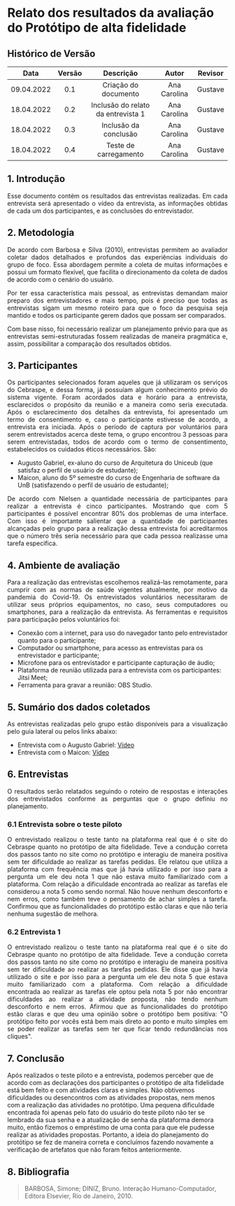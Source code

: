 # Relato dos resultados da avaliação do Protótipo de alta fidelidade

## Histórico de Versão

|    Data    | Versão |      Descrição       |  Autor  |   Revisor    |
| :--------: | :----: | :------------------: | :-----: | :----------: |
| 09.04.2022 |  0.1   | Criação do documento | Ana Carolina | Gustave |
| 18.04.2022 |  0.2   | Inclusão do relato da entrevista 1 | Ana Carolina | Gustave |
| 18.04.2022 |  0.3   | Inclusão da conclusão | Ana Carolina | Gustave |
| 18.04.2022 |  0.4   | Teste de carregamento | Ana Carolina | Gustave |


## 1. Introdução
<p style="text-align: justify;">Esse documento contém os resultados das entrevistas realizadas. Em cada entrevista será apresentado o vídeo da entrevista, as informações obtidas de cada um dos participantes, e as conclusões do entrevistador.
</p>


## 2. Metodologia
<p style="text-align: justify;">De acordo com Barbosa e Silva (2010), entrevistas permitem ao avaliador coletar dados detalhados e profundos das experiências individuais do grupo de foco. Essa abordagem permite a coleta de muitas informações e possui um formato flexível, que facilita o direcionamento da coleta de dados de acordo com o cenário do usuário.

<p style="text-align: justify;">Por ter essa característica mais pessoal, as entrevistas demandam maior preparo dos entrevistadores e mais tempo, pois é preciso que todas as entrevistas sigam um mesmo roteiro para que o foco da pesquisa seja mantido e todos os participante gerem dados que possam ser comparados.
</p>

<p style="text-align: justify;">Com base nisso, foi necessário realizar um planejamento prévio para que as entrevistas semi-estruturadas fossem realizadas de maneira pragmática e, assim, possibilitar a comparação dos resultados obtidos.
</p>

## 3. Participantes

<p style="text-align: justify;">Os participantes selecionados foram aqueles que já utilizaram os serviços do Cebraspe, e dessa forma, já possuíam algum conhecimento prévio do sistema vigente. Foram acordados data e horário para a entrevista, esclarecidos o propósito da reunião e a maneira como seria executada. Após o esclarecimento dos detalhes da entrevista, foi apresentado um termo de consentimento e, caso o participante estivesse de acordo, a entrevista era iniciada. Após o período de captura por voluntários para serem entrevistados acerca deste tema, o grupo encontrou 3 pessoas para serem entrevistadas, todos de acordo com o termo de consentimento, estabelecidos os cuidados éticos necessários. São:
</p>

- Augusto Gabriel, ex-aluno do curso de Arquitetura do Uniceub (que satisfaz o perfil de usuário de estudante);
- Maicon, aluno do 5º semestre do curso de Engenharia de software da UnB (satisfazendo o perfil de usuário de estudante);


<p style="text-align: justify;"> De acordo com Nielsen a quantidade necessária de participantes para realizar a entrevista é cinco participantes. Mostrando que com 5 participantes é possível encontrar 80% dos problemas de uma interface. Com isso é importante salientar que a quantidade de participantes alcançadas pelo grupo para a realização dessa entrevista foi acreditarmos que o número três seria necessário para que cada pessoa realizasse uma tarefa especifica.
</p> 



## 4. Ambiente de avaliação

<p style="text-align: justify;">Para a realização das entrevistas escolhemos realizá-las remotamente, para cumprir com as normas de saúde vigentes atualmente, por motivo da pandemia do Covid-19. Os entrevistados voluntários necessitaram de utilizar seus próprios equipamentos, no caso, seus computadores ou smartphones, para a realização da entrevista. As ferramentas e requisitos para participação pelos voluntários foi:
</p>

- Conexão com a internet, para uso do navegador tanto pelo entrevistador quanto para o participante;
- Computador ou smartphone, para acesso as entrevistas para os entrevistador e participante;
- Microfone para os entrevistador e participante capturação de áudio;
- Plataforma de reunião utilizada para a entrevista com os participantes: Jitsi Meet;
- Ferramenta para gravar a reunião: OBS Studio.

## 5. Sumário dos dados coletados

<p style="text-align: justify;">As entrevistas realizadas pelo grupo estão disponíveis para a visualização pelo guia lateral ou pelos links abaixo:
</p>

- Entrevista com o Augusto Gabriel: [Vídeo](https://interacao-humano-computador.github.io/2021.2-Cebraspe/Avalia%C3%A7%C3%A3o_desenvolvimento/Nivel3/teste_piloto/)
- Entrevista com o Maicon: [Vídeo](https://interacao-humano-computador.github.io/2021.2-Cebraspe/Avalia%C3%A7%C3%A3o_desenvolvimento/Nivel3/Entrevista1/)


## 6. Entrevistas

<p style="text-align: justify;">O resultados serão relatados seguindo o roteiro de respostas e interações dos entrevistados conforme as perguntas que o grupo definiu no planejamento.
</p>

### 6.1 Entrevista sobre o teste piloto

<p style="text-align: justify;">O entrevistado realizou o teste tanto na plataforma real que é o site do Cebraspe quanto no protótipo de alta fidelidade. Teve a condução correta dos passos tanto no site como no protótipo e interagiu de maneira positiva sem ter dificuldade ao realizar as tarefas pedidas. Ele relatou que utiliza a plataforma com frequência mas que já havia utilizado e por isso para a pergunta um ele deu nota 1 que não estava muito familiarizado com a plataforma. Com relação a dificuldade encontrada ao realizar as tarefas ele considerou a nota 5 como sendo normal. Não houve nenhum desconforto e nem erros, como também teve o pensamento de achar simples a tarefa. Confirmou que as funcionalidades do protótipo estão claras e que não teria nenhuma sugestão de melhora.
</p>

### 6.2 Entrevista 1

<p style="text-align: justify;">O entrevistado realizou o teste tanto na plataforma real que é o site do Cebraspe quanto no protótipo de alta fidelidade. Teve a condução correta dos passos tanto no site como no protótipo e interagiu de maneira positiva sem ter dificuldade ao realizar as tarefas pedidas. Ele disse que já havia utilizado o site e por isso para a pergunta um ele deu nota 5 que estava muito familiarizado com a plataforma. Com relação a dificuldade encontrada ao realizar as tarefas ele optou pela nota 5 por não encontrar dificuldades ao realizar a atividade proposta, não tendo nenhum desconforto e nem erros. Afirmou que as funcionalidades do protótipo estão claras e que deu uma opinião sobre o protótipo bem positiva: "O protótipo feito por vocês está bem mais direto ao ponto e muito simples em se poder realizar as tarefas sem ter que ficar tendo redundâncias nos cliques".
</p>

## 7. Conclusão
Após realizados o teste piloto e a entrevista, podemos perceber que de acordo com as declarações dos participantes o protótipo de alta fidelidade está bem feito e com atividades claras e simples. Não obtivemos dificuldades ou desencontros com as atividades propostas, nem menos com a realização das atividades no protótipo. Uma pequena dificuldade encontrada foi apenas pelo fato do usuário do teste piloto não ter se lembrado da sua senha e a atualização de senha da plataforma demora muito, então fizemos o empréstimo de uma conta para que ele pudesse realizar as atividades propostas. Portanto, a ideia do planejamento do protótipo se fez de maneira correta e concluímos fazendo novamente a verificação de artefatos que não foram feitos anteriormente.

## 8. Bibliografia
>BARBOSA, Simone; DINIZ, Bruno. Interação Humano-Computador, Editora Elsevier, Rio de Janeiro, 2010.